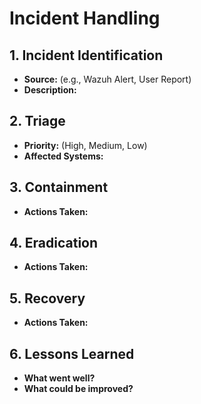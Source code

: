 # Incident Handling

## 1. Incident Identification

*   **Source:** (e.g., Wazuh Alert, User Report)
*   **Description:**

## 2. Triage

*   **Priority:** (High, Medium, Low)
*   **Affected Systems:**

## 3. Containment

*   **Actions Taken:**

## 4. Eradication

*   **Actions Taken:**

## 5. Recovery

*   **Actions Taken:**

## 6. Lessons Learned

*   **What went well?**
*   **What could be improved?**
